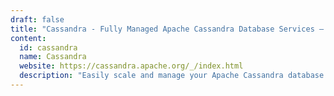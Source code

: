 ```yaml
---
draft: false
title: "Cassandra - Fully Managed Apache Cassandra Database Services – High Availability and Scalability"
content:
  id: cassandra
  name: Cassandra
  website: https://cassandra.apache.org/_/index.html
  description: "Easily scale and manage your Apache Cassandra database with OctaByte’s fully managed services. Enjoy high availability, fault tolerance, and seamless scalability across your infrastructure."
---
```

